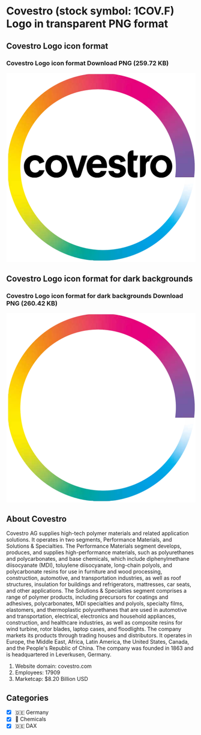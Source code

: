# Covestro (stock symbol: 1COV.F) Logo in transparent PNG format

## Covestro Logo icon format

### Covestro Logo icon format Download PNG (259.72 KB)

![Covestro Logo icon format Download PNG (259.72 KB)](/img/orig/1COV.F-76bdb9db.png)

## Covestro Logo icon format for dark backgrounds

### Covestro Logo icon format for dark backgrounds Download PNG (260.42 KB)

![Covestro Logo icon format for dark backgrounds Download PNG (260.42 KB)](/img/orig/1COV.F.D-f8357500.png)

## About Covestro

Covestro AG supplies high-tech polymer materials and related application solutions. It operates in two segments, Performance Materials, and Solutions & Specialties. The Performance Materials segment develops, produces, and supplies high-performance materials, such as polyurethanes and polycarbonates, and base chemicals, which include diphenylmethane diisocyanate (MDI), toluylene diisocyanate, long-chain polyols, and polycarbonate resins for use in furniture and wood processing, construction, automotive, and transportation industries, as well as roof structures, insulation for buildings and refrigerators, mattresses, car seats, and other applications. The Solutions & Specialties segment comprises a range of polymer products, including precursors for coatings and adhesives, polycarbonates, MDI specialties and polyols, specialty films, elastomers, and thermoplastic polyurethanes that are used in automotive and transportation, electrical, electronics and household appliances, construction, and healthcare industries, as well as composite resins for wind turbine, rotor blades, laptop cases, and floodlights. The company markets its products through trading houses and distributors. It operates in Europe, the Middle East, Africa, Latin America, the United States, Canada, and the People's Republic of China. The company was founded in 1863 and is headquartered in Leverkusen, Germany.

1. Website domain: covestro.com
2. Employees: 17909
3. Marketcap: $8.20 Billion USD


## Categories
- [x] 🇩🇪 Germany
- [x] 🧪 Chemicals
- [x] 🇩🇪 DAX
